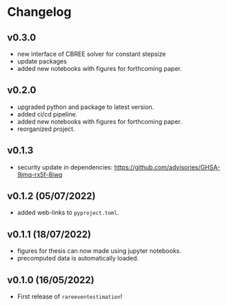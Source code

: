# Changelog

## v0.3.0
- new interface of CBREE solver for constant stepsize
- update packages
- added new notebooks with figures for forthcoming paper.

## v0.2.0
- upgraded python and package to latest version.
- added ci/cd pipeline.
- added new notebooks with figures for forthcoming paper.
- reorganized project.

## v0.1.3
- security update in dependencies: https://github.com/advisories/GHSA-9jmq-rx5f-8jwq

## v0.1.2 (05/07/2022)

- added web-links to `pyproject.toml`.

## v0.1.1 (18/07/2022)

- figures for thesis can now made using jupyter notebooks.
- precomputed data is automatically loaded.

## v0.1.0 (16/05/2022)
- First release of `rareeventestimation`!
